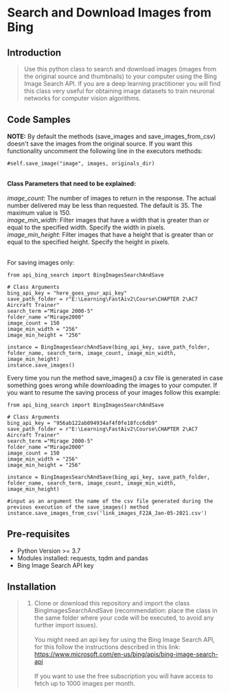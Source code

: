 # Search and Download Images from Bing

## Introduction

> Use this python class to search and download images (images from the original source and thumbnails) to your computer using the Bing Image Search API. If you are a deep learning practitioner you will find this class very useful for obtaining image datasets to train neuronal networks for computer vision algorithms.

## Code Samples

<strong>NOTE:</strong> By default the methods (save_images and save_images_from_csv) doesn't save the images from the original source. If you want this functionality uncomment the following line in the executors methods:
```
#self.save_image("image", images, originals_dir)
``` 
<br>
<b>Class Parameters that need to be explained:</b>
<br>
<br>
<i>image_count</i>:
The number of images to return in the response. The actual number delivered may be less than requested. The default is 35. The maximum value is 150.
<br>
<i>image_min_width</i>: Filter images that have a width that is greater than or equal to the specified width. Specify the width in pixels.
<br>
<i>image_min_height</i>: 	Filter images that have a height that is greater than or equal to the specified height. Specify the height in pixels.
<br><br>

For saving images only:
``` 
from api_bing_search import BingImagesSearchAndSave

# Class Arguments
bing_api_key = "here_goes_your_api_key"
save_path_folder = r"E:\Learning\FastAiv2\Course\CHAPTER 2\AC7 Aircraft Trainer"
search_term ="Mirage 2000-5"
folder_name ="Mirage2000"
image_count = 150 
image_min_width = "256"
image_min_height = "256"

instance = BingImagesSearchAndSave(bing_api_key, save_path_folder, folder_name, search_term, image_count, image_min_width, image_min_height)
instance.save_images()
```

Every time you run the method save_images() a csv file is generated in case something goes wrong while downloading the images to your computer. If you want to resume the saving process of your images follow this example:

```
from api_bing_search import BingImagesSearchAndSave

# Class Arguments
bing_api_key = "956ab122ab094934af4f0fe18fcc6db9"
save_path_folder = r"E:\Learning\FastAiv2\Course\CHAPTER 2\AC7 Aircraft Trainer"
search_term ="Mirage 2000-5"
folder_name ="Mirage2000"
image_count = 150
image_min_width = "256"
image_min_height = "256"

instance = BingImagesSearchAndSave(bing_api_key, save_path_folder, folder_name, search_term, image_count, image_min_width, image_min_height)

#input as an argument the name of the csv file generated during the previous execution of the save_images() method
instance.save_images_from_csv('link_images_F22A_Jan-05-2021.csv')
```

## Pre-requisites

<ul><li>Python Version >= 3.7</li><li>Modules installed: requests, tqdm and pandas</li><li>Bing Image Search API key</li></ul>

## Installation

>1. Clone or download this repository and import the class BingImagesSearchAndSave (recommendation: place the class in the same folder where your code will be executed, to avoid any further import issues). <br><br>You might need an api key for using the Bing Image Search API, for this follow the instructions described in this link: https://www.microsoft.com/en-us/bing/apis/bing-image-search-api<br><br> If you want to use the free subscription you will have access to fetch up to 1000 images per month.
